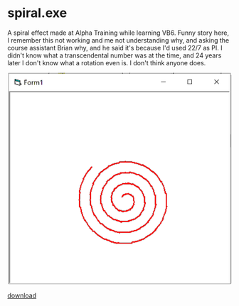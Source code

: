 # spiral.exe

A spiral effect made at Alpha Training while learning VB6. Funny story here,
I remember this not working and me not understanding why, and asking the course
assistant Brian why, and he said it's because I'd used 22/7 as PI. I didn't
know what a transcendental number was at the time, and 24 years later I don't
know what a rotation even is. I don't think anyone does.

![screenshot](spiral.png)

[download](spiral.zip)


